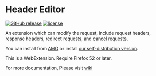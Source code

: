 # Header Editor

[![GitHub release](https://img.shields.io/github/release/FirefoxBar/HeaderEditor.svg)](https://github.com/FirefoxBar/HeaderEditor/releases)
[![license](https://img.shields.io/github/license/FirefoxBar/HeaderEditor.svg)](https://github.com/FirefoxBar/HeaderEditor/blob/master/LICENSE)

An extension which can modify the request, include request headers, response headers, redirect requests, and cancel requests.

You can install from [AMO](https://addons.mozilla.org/zh-CN/firefox/addon/header-editor/) or install [our self-distribution version](https://github.com/FirefoxBar/HeaderEditor/releases).

This is a WebExtension. Require Firefox 52 or later.

For more documentation, Please visit [wiki](https://github.com/FirefoxBar/HeaderEditor/wiki)